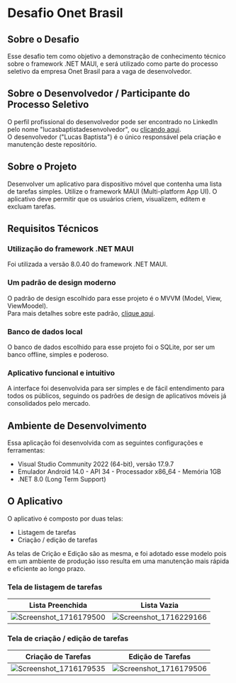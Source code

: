 # Desafio Onet Brasil

## Sobre o Desafio

Esse desafio tem como objetivo a demonstração de conhecimento técnico sobre o framework .NET MAUI, e será utilizado como parte do processo seletivo da empresa Onet Brasil para a vaga de desenvolvedor.

## Sobre o Desenvolvedor / Participante do Processo Seletivo

O perfil profissional do desenvolvedor pode ser encontrado no LinkedIn pelo nome "lucasbaptistadesenvolvedor", ou [clicando aqui](https://www.linkedin.com/in/lucasbaptistadesenvolvedor/).
<br>
O desenvolvedor ("Lucas Baptista") é o único responsável pela criação e manutenção deste repositório.

## Sobre o Projeto

Desenvolver um aplicativo para dispositivo móvel que contenha uma lista de tarefas simples.
Utilize o framework MAUI (Multi-platform App UI). O aplicativo deve permitir que os usuários criem,
visualizem, editem e excluam tarefas.

## Requisitos Técnicos

### Utilização do framework .NET MAUI

Foi utilizada a versão 8.0.40 do framework .NET MAUI.

### Um padrão de design moderno 

O padrão de design escolhido para esse projeto é o MVVM (Model, View, ViewMoodel).
<br>
Para mais detalhes sobre este padrão, [clique aqui](https://learn.microsoft.com/pt-br/dotnet/maui/xaml/fundamentals/mvvm?view=net-maui-8.0).

### Banco de dados local

O banco de dados escolhido para esse projeto foi o SQLite, por ser um banco offline, simples e poderoso.

### Aplicativo funcional e intuitivo

A interface foi desenvolvida para ser simples e de fácil entendimento para todos os públicos, seguindo os padrões de design de aplicativos móveis já consolidados pelo mercado.

## Ambiente de Desenvolvimento

Essa aplicação foi desenvolvida com as seguintes configurações e ferramentas:
- Visual Studio Community 2022 (64-bit), versão 17.9.7
- Emulador Android 14.0 - API 34 - Processador x86_64 - Memória 1GB
- .NET 8.0 (Long Term Support)

## O Aplicativo

O aplicativo é composto por duas telas:
- Listagem de tarefas
- Criação / edição de tarefas

As telas de Crição e Edição são as mesma, e foi adotado esse modelo pois em um ambiente de produção isso resulta em uma manutenção mais rápida e eficiente ao longo prazo.

### Tela de listagem de tarefas

| Lista Preenchida	| Lista Vazia       |
|------------------	|-----------------	|
| ![Screenshot_1716179500](https://github.com/lucasbsp/DesafioOnetBrasil/assets/30881240/8a173501-9659-4f67-ab98-49ddc7bbd880)                 	| ![Screenshot_1716229166](https://github.com/lucasbsp/DesafioOnetBrasil/assets/30881240/c1e3358f-5f27-4fff-b1b8-36764bfa3510)                	|

### Tela de criação / edição de tarefas

| Criação de Tarefas 	  | Edição de Tarefas 	|
|---------------------	|--------------------	|
| ![Screenshot_1716179535](https://github.com/lucasbsp/DesafioOnetBrasil/assets/30881240/568eacec-518f-43c1-96de-0694a618db60)                 	| ![Screenshot_1716179506](https://github.com/lucasbsp/DesafioOnetBrasil/assets/30881240/c4716a5d-9178-40a7-81cf-9de80ab0853c)                	|
